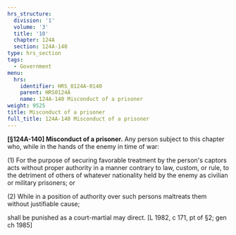 ```yaml
---
hrs_structure:
  division: '1'
  volume: '3'
  title: '10'
  chapter: 124A
  section: 124A-140
type: hrs_section
tags:
  - Government
menu:
  hrs:
    identifier: HRS_0124A-0140
    parent: HRS0124A
    name: 124A-140 Misconduct of a prisoner
weight: 9525
title: Misconduct of a prisoner
full_title: 124A-140 Misconduct of a prisoner
---
```

**[§124A-140] Misconduct of a prisoner.** Any person subject to this chapter who, while in the hands of the enemy in time of war:

(1) For the purpose of securing favorable treatment by the person's captors acts without proper authority in a manner contrary to law, custom, or rule, to the detriment of others of whatever nationality held by the enemy as civilian or military prisoners; or

(2) While in a position of authority over such persons maltreats them without justifiable cause;

shall be punished as a court-martial may direct. [L 1982, c 171, pt of §2; gen ch 1985]